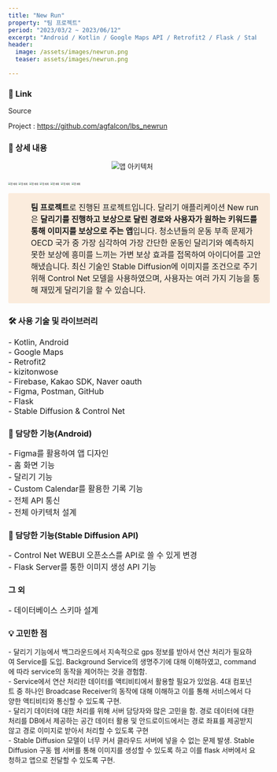 ```yaml
---
title: "New Run"
property: "팀 프로젝트"
period: "2023/03/2 ~ 2023/06/12"
excerpt: "Android / Kotlin / Google Maps API / Retrofit2 / Flask / Stable Diffusion / GitHub / Notion / Postman"
header:
  image: /assets/images/newrun.png
  teaser: assets/images/newrun.png

---
```

### 🔗 Link

Source

Project : <a href = "https://github.com/agfalcon/lbs_newrun">https://github.com/agfalcon/lbs_newrun</a>



### 📖 상세 내용

<p align ="center">

<img src="\images\NewRun\EMB000023b46724.png" alt="앱 아키텍처" style="zoom: 100%;" />

<img src="\images\NewRun\EMB000023b46704.bmp" alt="앱 예제" style="zoom: 30%;" />  	<img src="\images\NewRun\EMB000023b46707.bmp" alt="앱 예제" style="zoom: 30%;" /> 	 <img src="\images\NewRun\EMB000023b4670a.bmp" alt="앱 예제" style="zoom: 30%;" />  	<img src="\images\NewRun\EMB000023b4670d.bmp" alt="앱 예제" style="zoom: 30%;" />   	<img src="\images\NewRun\EMB000023b46710.bmp" alt="앱 예제" style="zoom:30%;" />  	<img src="\images\NewRun\EMB000023b46713.bmp" alt="앱 예제" style="zoom: 30%;" />  	<img src="\images\NewRun\EMB000023b46716.bmp" alt="앱 예제" style="zoom: 30%;" />  	

</p>

<div style="display: flex; width: 100%; border-radius: 3px; background: rgb(251, 236, 221); padding: 16px 16px 16px 12px;"><div><div class="notion-record-icon notranslate" style="display: flex; align-items: center; justify-content: center; height: 24px; width: 24px; border-radius: 0.25em; flex-shrink: 0;"><div style="display: flex; align-items: center; justify-content: center; height: 24px; width: 24px;"><div style="height: 16.8px; width: 16.8px; font-size: 16.8px; line-height: 1; margin-left: 0px; color: black;"><img class="notion-emoji" alt="🐷" aria-label="🐷" src="data:image/gif;base64,R0lGODlhAQABAIAAAP///wAAACH5BAEAAAAALAAAAAABAAEAAAICRAEAOw==" style="width: 100%; height: 100%; background: url(&quot;/images/emoji/twitter-emoji-spritesheet-64.d3a69865.png&quot;) 18.6441% 89.8305% / 6000% 6000%;"></div></div></div></div><div style="display: flex; flex-direction: column; min-width: 0px; margin-left: 8px; width: 100%;"><div spellcheck="true" placeholder="내용을 입력하세요" data-content-editable-leaf="true" contenteditable="false" style="max-width: 100%; width: 100%; white-space: pre-wrap; word-break: break-word; caret-color: rgb(55, 53, 47); padding-left: 2px; padding-right: 2px; font-size: 16px"><span style="font-weight:600" data-token-index="0" class="notion-enable-hover">팀 프로젝트</span>로 진행된 프로젝트입니다. 달리기 애플리케이션 New run은 <span style="font-weight:600" data-token-index="2" class="notion-enable-hover">달리기를 진행하고 보상으로 달린 경로와 사용자가 원하는 키워드를 통해 이미지를 보상으로 주는 앱</span>입니다. 청소년들의 운동 부족 문제가 OECD 국가 중 가장 심각하여 가장 간단한 운동인 달리기와 예측하지 못한 보상에 흥미를 느끼는 가변 보상 효과를 접목하여 아이디어를 고안해냈습니다. 최신 기술인 Stable Diffusion에 이미지를 조건으로 주기 위해 Control Net 모델을 사용하였으며, 사용자는 여러 가지 기능을 통해 재밌게 달리기을 할 수 있습니다.</div></div></div>



### 🛠️ 사용 기술 및 라이브러리
<p style="font-size:16px;">
- Kotlin, Android<br>
- Google Maps<br>
- Retrofit2<br>
- kizitonwose<br>
- Firebase, Kakao SDK, Naver oauth<br>
- Figma, Postman, GitHub<br>
- Flask<br>
- Stable Diffusion & Control Net<br>
</p>


### 📱 담당한 기능(Android)
<p style="font-size:16px;">
- Figma를 활용하여 앱 디자인<br>
- 홈 화면 기능<br>
- 달리기 기능<br>
- Custom Calendar를 활용한 기록 기능<br>
- 전체 API 통신<br>
- 전체 아키텍처 설계<br>
</p>

### 📱 담당한 기능(Stable Diffusion API)
<p style="font-size:16px;">
- Control Net WEBUI 오픈소스를 API로 쓸 수 있게 변경<br>
- Flask Server를 통한 이미지 생성 API 기능
</p>

### 그 외
<p style="font-size:16px;">
- 데이터베이스 스키마 설계
</p>



### 💡 고민한 점
<p style="font-size:14px;">
- 달리기 기능에서 백그라운드에서 지속적으로 gps 정보를 받아서 연산 처리가 필요하여 Service를 도입. Background Service의 생명주기에 대해 이해하였고, command에 따라 service의 동작을 제어하는 것을 경험함.<br>
- Service에서 연산 처리한 데이터를 액티비티에서 활용할 필요가 있었음. 4대 컴포넌트 중 하나인 Broadcase Receiver의 동작에 대해 이해하고 이를 통해 서비스에서 다양한 액티비티와 통신할 수 있도록 구현.<br>
- 달리기 데이터에 대한 처리를 위해 서버 담당자와 많은 고민을 함. 경로 데이터에 대한 처리를 DB에서 제공하는 공간 데이터 활용 및 안드로이드에서는 경로 좌표를 제공받지 않고 경로 이미지로 받아서 처리할 수 있도록 구현<br>
- Stable Diffusion 모델이 너무 커서 클라우드 서버에 넣을 수 없는 문제 발생. Stable Diffusion 구동 웹 서버를 통해 이미지를 생성할 수 있도록 하고 이를 flask 서버에서 요청하고 앱으로 전달할 수 있도록 구현.<br>
</p>